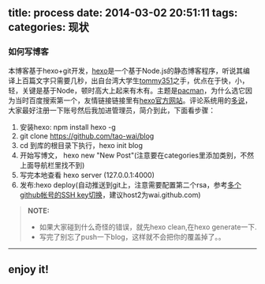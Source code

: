 title: process
date: 2014-03-02 20:51:11
tags:
categories: 现状
---
### 如何写博客

本博客基于hexo+git开发，[hexo](http://zespia.tw/hexo)是一个基于Node.js的静态博客程序，听说其编译上百篇文字只需要几秒，出自台湾大学生[tommy351](https://twitter.com/tommy351)之手，优点在于快，小，轻，关键是基于Node，顿时高大上起来有木有。主题是[pacman](http://yangjian.me/workspace/introducing-pacman-theme/)，为什么选它因为当时百度搜索第一个，友情链接链接里有[hexo官方网站](http://zespia.tw/hexo)。评论系统用的[多说](http://duoshuo.com/)，大家最好注册一下账号然后我加进管理员，简介到此，下面看步骤：
 1. 安装hexo:  npm install hexo -g
 2. git clone https://github.com/tao-wai/blog
 3. cd 到库的根目录下执行，hexo init blog
 4. 开始写博文， hexo new "New Post"(注意要在categories里添加类别，不然上面导航栏里找不到)
 5. 写完本地查看 hexo server (127.0.0.1:4000)
 6. 发布:hexo deploy(自动推送到git上，注意需要配置第二个rsa，参考[多个github帐号的SSH key切换](http://omiga.org/blog/archives/2269)，建议host2为wai.github.com)

 > **NOTE:** 
 > - 如果大家碰到什么奇怪的错误，就先hexo clean,在hexo generate一下.
 > - 写完了别忘了push一下blog，这样就不会把你的覆盖掉了。。

 ----------


enjoy it!
--------------